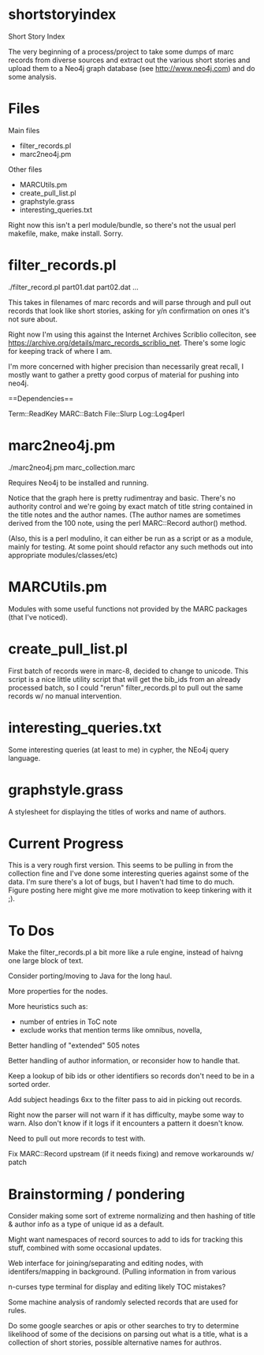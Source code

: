 shortstoryindex
===============

Short Story Index

The very beginning of a process/project to take some dumps of marc records from diverse sources and extract out the various short stories and upload them to a Neo4j graph database (see http://www.neo4j.com) and do some analysis. 

Files
===============
Main files
* filter_records.pl
* marc2neo4j.pm

Other files
* MARCUtils.pm
* create_pull_list.pl
* graphstyle.grass
* interesting_queries.txt

Right now this isn't a perl module/bundle, so there's not the usual perl makefile, make, make install. Sorry.

filter_records.pl
===============

./filter_record.pl part01.dat part02.dat ...

This takes in filenames of marc records and will parse through and pull out records that look like short stories, asking for y/n confirmation on ones it's not sure about.

Right now I'm using this against the Internet Archives Scriblio colleciton, see https://archive.org/details/marc_records_scriblio_net. There's some logic for keeping track of where I am.

I'm more concerned with higher precision than necessarily great recall, I mostly want to gather a pretty good corpus of material for pushing into neo4j.

==Dependencies==

Term::ReadKey
MARC::Batch
File::Slurp
Log::Log4perl




marc2neo4j.pm
===============

./marc2neo4j.pm marc_collection.marc

Requires Neo4j to be installed and running.

Notice that the graph here is pretty rudimentray and basic. There's no authority control and we're going by exact match of title string contained in the title notes and the author names. (The author names are sometimes derived from the 100 note, using the perl MARC::Record author() method.

(Also, this is a perl modulino, it can either be run as a script or as a module, mainly for testing. At some point should refactor any such methods out into appropriate modules/classes/etc)


MARCUtils.pm
===============

Modules with some useful functions not provided by the MARC packages (that I've noticed).

create_pull_list.pl
===============
First batch of records were in marc-8, decided to change to unicode. This script is a nice little utility script that will get the bib_ids from an already processed batch, so I could "rerun" filter_records.pl to pull out the same records w/ no manual intervention.


interesting_queries.txt
===============

Some interesting queries (at least to me) in cypher, the NEo4j query language.


graphstyle.grass
===============

A stylesheet for displaying the titles of works and name of authors.




Current Progress
===============

This is a very rough first version. This seems to be pulling in from the collection fine and I've done some interesting queries against some of the data. I'm sure there's a lot of bugs, but I haven't had time to do much. Figure posting here might give me more motivation to keep tinkering with it ;).


To Dos
===============

Make the filter_records.pl a bit more like a rule engine, instead of haivng one large block of text.

Consider porting/moving to Java for the long haul.

More properties for the nodes.

More heuristics such as:
  - number of entries in ToC note
  - exclude works that mention terms like omnibus, novella, 

Better handling of "extended" 505 notes

Better handling of author information, or reconsider how to handle that.

Keep a lookup of bib ids or other identifiers so records don't need to be in a sorted order.

Add subject headings 6xx to the filter pass to aid in picking out records.

Right now the parser will not warn if it has difficulty, maybe some way to warn. Also don't know if it logs if it encounters a pattern it doesn't know.

Need to pull out more records to test with.

Fix MARC::Record upstream (if it needs fixing) and remove workarounds w/ patch 

Brainstorming / pondering
===============

Consider making some sort of extreme normalizing and then hashing of title & author info as a type of unique id as a default.

Might want namespaces of record sources to add to ids for tracking this stuff, combined with some occasional updates.

Web interface for joining/separating and editing nodes, with identifers/mapping in background. (Pulling information in from various 

n-curses type terminal for display and editing likely TOC mistakes?

Some machine analysis of randomly selected records that are used for rules.

Do some google searches or apis or other searches to try to determine likelihood
of some of the decisions on parsing out what is a title, what is a collection
of short stories, possible alternative names for authros.